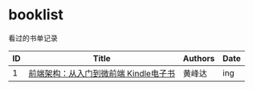 # booklist
看过的书单记录

| ID | Title | Authors | Date | 
 | ---- | ---- | ---- | ---- |
| 1 | [前端架构：从入门到微前端 Kindle电子书](https://www.amazon.cn/dp/B07TJ7R9DX) | 黄峰达 | ing |
